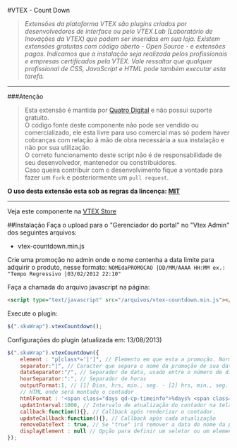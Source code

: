 #VTEX - Count Down
>*Extensões da plataforma VTEX são plugins criados por desenvolvedores de interface ou pelo VTEX Lab (Laboratório de Inovações da VTEX) que podem ser inseridas em sua loja. Existem extensões gratuitas com código aberto -  Open Source - e extensões pagas.  Indicamos que a instalação seja realizada pelos profissionais e empresas certificados pela VTEX. Vale ressaltar que qualquer profissional de CSS, JavaScript e HTML pode também executar esta tarefa.*

----------
###Atenção
> Esta extensão é mantida por [Quatro Digital](http://www.quatrodigital.com.br) e não possui suporte gratuito.  
> O código fonte deste componente não pode ser vendido ou comercializado, ele esta livre para uso comercial mas só podem haver cobranças com relação à mão de obra necessária a sua instalação e não por sua utilização.  
> O correto funcionamento deste script não é de responsabilidade de seu desenvolvedor, mantenedor ou constribuidores.  
> Caso queira contribuir com o desenvolvimento fique a vontade para fazer um `Fork` e posteriormente um `pull request`.

**O uso desta extensão esta sob as regras da lincença: [MIT](http://pt.wikipedia.org/wiki/Licen%C3%A7a_MIT)**

----------

Veja este componente na [VTEX Store](http://conversionstore.com.br/)

##Instalação
Faça o upload para o "Gerenciador do portal" no "Vtex Admin" dos seguintes arquivos:
* vtex-countdown.min.js

Crie uma promoção no admin onde o nome contenha a data limite para adquirir o produto, nesse formato:
`
NOMEdaPROMOCAO |DD/MM/AAAA HH:MM
ex.: "Tempo Regressivo |03/02/2012 22:10"
`

Faça a chamada do arquivo javascript na página:

```html
<script type="text/javascript" src="/arquivos/vtex-countdown.min.js"></script>
```

Execute o plugin:

```javascript
$(".skuWrap").vtexCountdown();
```

Configurações do plugin (atualizada em: 13/08/2013)
```javascript
$(".skuWrap").vtexCountdown({
	element : "p[class*='|']", // Elemento em que esta a promoção. Normalmente o sistema gera um "<p>"
	separator:"|", // Caracter que separa o nome da promoção de sua data limite no título
	dateSeparator:"/", // Separador de data, usado entre o número de dias, mês e ano
	hourSeparator:":", // Separador de horas
	outputFormat:1, // [1] Dias, hrs, min., seg. - [2] hrs, min., seg. // Modelo de impressão do contador
	// HTML onde será montado o contador
	htmlFormat : '<span class="days qd-cp-timeinfo">%days% <span class="vtex-cd_p qd-cp-text">dias</span><span class="vtex-cd_s qd-cp-text">dias</span> </span><span class="hours qd-cp-timeinfo">%hours% <span class="vtex-cd_p qd-cp-text">horas</span><span class="vtex-cd_s qd-cp-text">hora</span> </span><span class="minutes qd-cp-timeinfo">%minutes% <span class="vtex-cd_p qd-cp-text">minutos</span><span class="vtex-cd_s qd-cp-text">minuto</span> </span><span class="seconds qd-cp-timeinfo">%seconds% <span class="vtex-cd_p qd-cp-text">segundos</span><span class="vtex-cd_s qd-cp-text">segundo</span> </span>',
	updatInterval:1000, // Intervalo de atualização do contador na tela em milesegundos. 1000 milisegundos = 1 segundo
	callback:function(){}, // Callback após renderizar o contador.
	updateCallback:function(){}, // Callback após cada atualização
	removeDateText : true, // Se "true" irá remover a data do nome da promoção, exibindo ao usuário apenas o título dela
	displayElement : null // Opção para definir um seletor ou um elemento jQuery no qual será exibido o contador
});
```